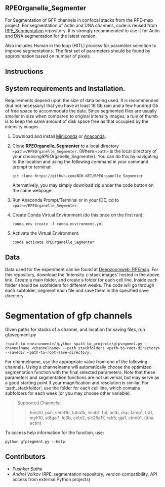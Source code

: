 ## RPEOrganelle_Segmenter

For Segmentation of GFP channels in confocal stacks from the RPE-map project. For segmentation of Actin and DNA
channels, code is reused
from [RPE_Segmentation](https://github.com/NIH-NEI/RPE_Segmentation) repository. It is strongly recommended to use it
for Actin and DNA segmentation for the latest version.

Also includes Human in the loop (HITL) process for parameter selection to improve segmentations. The first set of
parameters should be found
by approximation based on number of pixels.

## Instructions

## System requirements and Installation.

Requirements depend upon the size of data being used. It is recommended (but not necessary) that you have at least 16 Gb
ram and a few hundred Gb of free space to accommodate the data. Since segmented files are usually smaller in size when
compared to original intensity images, a rule of thumb is to keep the same amount of disk space free as that occupied by
the intensity images.

1. Download and install [Miniconda](https://docs.conda.io/en/latest/miniconda.html)
   or [Anaconda](https://www.anaconda.com/products/individual).


2. Clone **RPEOrganelle_Segmenter** to a local directory `<path>/RPEOrganelle_Segmenter`.
   (Where `<path>` is the local directory of your choosingRPEOrganelle_Segmenter). You can do this by navigating to the
   location and using the
   following command in your command prompt or terminal:

   ```
   git clone https://github.com/NIH-NEI/RPEOrganelle_Segmenter
   ```

<ul>
 Alternatively, you may simply download zip under the code button on the same webpage.
</ul>

3. Run Anaconda Prompt/Terminal or in your IDE, cd to `<path>/RPEOrganelle_Segmenter`.


4. Create Conda Virtual Environment (do this once on the first run):

   ```
   conda env create -f conda-environment.yml
   ```

5. Activate the Virtual Environment:

   ```
   conda activate RPEOrganelle_Segmenter
   ```

## Data

Data used for the experiment can be found at [Deepzoomweb: RPEmap](https://isg.nist.gov/deepzoomweb/data/RPEmap). For
this repository, download the 'intensity z-stack images' hosted in the above link. Create a main folder, and create a
folder for each cell line. Inside each folder should be subfolders for different weeks. The code will go through each
subfolder, segment each file and save them in the specified save directory.

# Segmentation of gfp channels

Given paths for stacks of a channel, and location for saving files, run gfpsegment.py

```
(<path-to-environment>/)python <path-to_project>/gfpsegment.py --channelname <channelname> --path_stackfolders <path-to-root-directory> --savedir <path-to-root-save-directory. 
```

For channelname, use the appropriate value from one of the following channels. Using a channelname will automatically
choose the optimized segmentation function with the final selected parameters. Note that these parameters and
segmentation functions are not universal, but may serve as a good starting point if your magnification and resolution is
similar. For 'path_stackfolder', use the folder for each cell line, which contains subfolders for each week (or you may
choose other variable).


> Supported Channels:
>> tom20, pxn, sec61b, tuba1b, lmnb1, fbl, actb, dsp, lamp1, tjp1, myh10, st6gal1, lc3b, cetn2, slc25a17, rab5, gja1,
> > ctnnb1, (dna, actin).

To access help information for the function, use:

```
python gfpsegment.py --help
```

## Contributors

* *Pushkar Sathe*
* *Andrei Volkov* (RPE_segmentation repository, version compatibility, API access from external Python projects)
